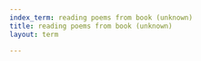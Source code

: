 ```yaml
---
index_term: reading poems from book (unknown)
title: reading poems from book (unknown)
layout: term

---
```

